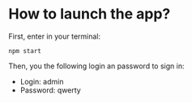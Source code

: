 # How to launch the app?

First, enter in your terminal:

`npm start`

Then, you the following login an password to sign in:

 - Login: admin
 - Password: qwerty